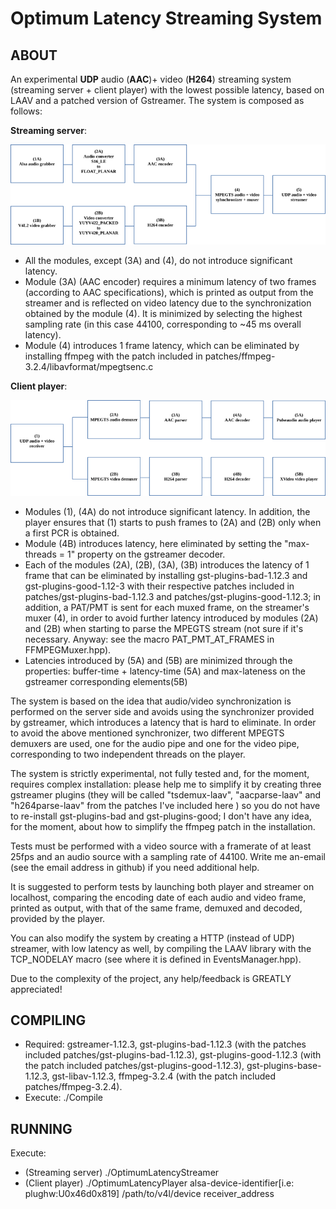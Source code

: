 # Optimum Latency Streaming System

## ABOUT

An experimental **UDP** audio (**AAC**)+ video (**H264**) streaming system (streaming server + client player) with the lowest possible latency, based on LAAV and a patched version of Gstreamer.
The system is composed as follows:

**Streaming server**:


![Image](olss-server.png)

* All the modules, except (3A) and (4), do not introduce significant latency.
* Module (3A) (AAC encoder) requires a minimum latency of two frames (according to AAC specifications), which is printed as output from the streamer and is reflected on video latency due to the synchronization obtained by the module (4). It is minimized by selecting the highest sampling rate (in this case 44100, corresponding to ~45 ms overall latency).
* Module (4) introduces 1 frame latency, which can be eliminated by installing ffmpeg with the patch included in patches/ffmpeg-3.2.4/libavformat/mpegtsenc.c

**Client player**:

![Image](olss-player.png)

* Modules (1), (4A) do not introduce significant latency. In addition, the player ensures that (1) starts to push frames to (2A) and (2B) only when a first PCR is obtained.
* Module (4B) introduces latency, here eliminated by setting the "max-threads = 1" property on the gstreamer decoder.
* Each of the modules (2A), (2B), (3A), (3B) introduces the latency of 1 frame that can be eliminated by installing gst-plugins-bad-1.12.3 and gst-plugins-good-1.12-3 with their respective patches included in patches/gst-plugins-bad-1.12.3 and patches/gst-plugins-good-1.12.3; in addition, a PAT/PMT is sent for each muxed frame, on the streamer's muxer (4), in order to avoid further latency introduced by modules (2A) and (2B) when starting to parse the MPEGTS stream (not sure if it's necessary. Anyway: see the macro PAT_PMT_AT_FRAMES in FFMPEGMuxer.hpp).
* Latencies introduced by (5A) and (5B) are minimized through the properties: buffer-time + latency-time (5A) and max-lateness on the gstreamer corresponding elements(5B)

The system is based on the idea that audio/video synchronization is performed on the server side and avoids using the synchronizer provided by gstreamer, which introduces a latency that is hard to eliminate. In order to avoid the above mentioned synchronizer, two different MPEGTS demuxers are used, one for the audio pipe and one for the video pipe, corresponding to two independent threads on the player.

The system is strictly experimental, not fully tested and, for the moment, requires complex installation: please help me to simplify it by creating three gstreamer plugins (they will be called "tsdemux-laav", "aacparse-laav" and "h264parse-laav" from the patches I've included here ) so you do not have to re-install gst-plugins-bad and gst-plugins-good; I don't have any idea, for the moment, about how to simplify the ffmpeg patch in the installation. 

Tests must be performed with a video source with a framerate of at least 25fps and an audio source with a sampling rate of 44100. Write me an-email (see the email address in github) if you need additional help.

It is suggested to perform tests by launching both player and streamer on localhost, comparing the encoding date of each audio and video frame, printed as output, with that of the same frame, demuxed and decoded, provided by the player.

You can also modify the system by creating a HTTP (instead of UDP) streamer, with low latency as well, by compiling the LAAV library with the TCP_NODELAY macro (see where it is defined in EventsManager.hpp).

Due to the complexity of the project, any help/feedback is GREATLY appreciated!

## COMPILING 

* Required: gstreamer-1.12.3, gst-plugins-bad-1.12.3 (with the patches included patches/gst-plugins-bad-1.12.3), gst-plugins-good-1.12.3 (with the patch included patches/gst-plugins-good-1.12.3), gst-plugins-base-1.12.3, gst-libav-1.12.3, ffmpeg-3.2.4 (with the patch included patches/ffmpeg-3.2.4).
* Execute: ./Compile

## RUNNING

Execute:
* (Streaming server)
./OptimumLatencyStreamer
* (Client player)
./OptimumLatencyPlayer alsa-device-identifier[i.e: plughw:U0x46d0x819] /path/to/v4l/device receiver_address
